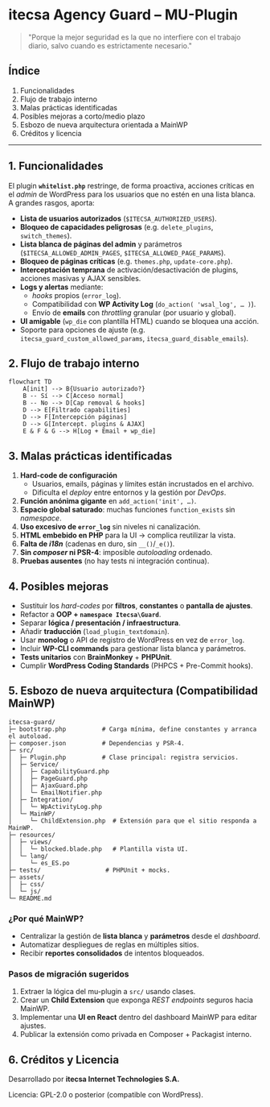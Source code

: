 # itecsa Agency Guard – MU-Plugin

> "Porque la mejor seguridad es la que no interfiere con el trabajo diario, salvo cuando es estrictamente necesario."

## Índice
1. Funcionalidades
2. Flujo de trabajo interno
3. Malas prácticas identificadas
4. Posibles mejoras a corto/medio plazo
5. Esbozo de nueva arquitectura orientada a MainWP
6. Créditos y licencia

---

## 1. Funcionalidades
El plugin **`whitelist.php`** restringe, de forma proactiva, acciones críticas en el _admin_ de WordPress para los usuarios que no estén en una lista blanca. A grandes rasgos, aporta:

* **Lista de usuarios autorizados** (`$ITECSA_AUTHORIZED_USERS`).
* **Bloqueo de capacidades peligrosas** (e.g. `delete_plugins`, `switch_themes`).
* **Lista blanca de páginas del admin** y parámetros (`$ITECSA_ALLOWED_ADMIN_PAGES`, `$ITECSA_ALLOWED_PAGE_PARAMS`).
* **Bloqueo de páginas críticas** (e.g. `themes.php`, `update-core.php`).
* **Interceptación temprana** de activación/desactivación de plugins, acciones masivas y AJAX sensibles.
* **Logs y alertas** mediante:
  * _hooks_ propios (`error_log`).
  * Compatibilidad con **WP Activity Log** (`do_action( 'wsal_log', … )`).
  * Envío de **emails** con _throttling_ granular (por usuario y global).
* **UI amigable** (`wp_die` con plantilla HTML) cuando se bloquea una acción.
* Soporte para opciones de ajuste (e.g. `itecsa_guard_custom_allowed_params`, `itecsa_guard_disable_emails`).

## 2. Flujo de trabajo interno
```mermaid
flowchart TD
    A[init] --> B{Usuario autorizado?}
    B -- Sí --> C[Acceso normal]
    B -- No --> D[Cap removal & hooks]
    D --> E[Filtrado capabilities]
    D --> F[Intercepción páginas]
    D --> G[Intercept. plugins & AJAX]
    E & F & G --> H[Log + Email + wp_die]
```

## 3. Malas prácticas identificadas
1. **Hard-code de configuración**
   * Usuarios, emails, páginas y límites están incrustados en el archivo.
   * Dificulta el _deploy_ entre entornos y la gestión por _DevOps_.
2. **Función anónima gigante** en `add_action('init', …)`.
3. **Espacio global saturado**: muchas funciones `function_exists` sin _namespace_.
4. **Uso excesivo de `error_log`** sin niveles ni canalización.
5. **HTML embebido en PHP** para la UI → complica reutilizar la vista.
6. **Falta de _i18n_** (cadenas en duro, sin `__()`/`_e()`).
7. **Sin _composer_ ni PSR-4**: imposible _autoloading_ ordenado.
8. **Pruebas ausentes** (no hay tests ni integración continua).

## 4. Posibles mejoras
* Sustituir los _hard-codes_ por **filtros**, **constantes** o **pantalla de ajustes**.
* Refactor a **OOP + `namespace Itecsa\Guard`**.
* Separar **lógica / presentación / infraestructura**.
* Añadir **traducción** (`load_plugin_textdomain`).
* Usar **monolog** o API de registro de WordPress en vez de `error_log`.
* Incluir **WP-CLI commands** para gestionar lista blanca y parámetros.
* **Tests unitarios** con **BrainMonkey** + **PHPUnit**.
* Cumplir **WordPress Coding Standards** (PHPCS + Pre-Commit hooks).

## 5. Esbozo de nueva arquitectura (Compatibilidad MainWP)
```
itecsa-guard/
├─ bootstrap.php          # Carga mínima, define constantes y arranca el autoload.
├─ composer.json          # Dependencias y PSR-4.
├─ src/
│  ├─ Plugin.php          # Clase principal: registra servicios.
│  ├─ Service/
│  │  ├─ CapabilityGuard.php
│  │  ├─ PageGuard.php
│  │  ├─ AjaxGuard.php
│  │  └─ EmailNotifier.php
│  ├─ Integration/
│  │  └─ WpActivityLog.php
│  └─ MainWP/
│     └─ ChildExtension.php  # Extensión para que el sitio responda a MainWP.
├─ resources/
│  ├─ views/
│  │  └─ blocked.blade.php   # Plantilla vista UI.
│  └─ lang/
│     └─ es_ES.po
├─ tests/                  # PHPUnit + mocks.
├─ assets/
│  ├─ css/
│  └─ js/
└─ README.md
```

### ¿Por qué MainWP?
* Centralizar la gestión de **lista blanca** y **parámetros** desde el _dashboard_.
* Automatizar despliegues de reglas en múltiples sitios.
* Recibir **reportes consolidados** de intentos bloqueados.

### Pasos de migración sugeridos
1. Extraer la lógica del mu-plugin a `src/` usando clases.
2. Crear un **Child Extension** que exponga _REST endpoints_ seguros hacia MainWP.
3. Implementar una **UI en React** dentro del dashboard MainWP para editar ajustes.
4. Publicar la extensión como privada en Composer + Packagist interno.

## 6. Créditos y Licencia
Desarrollado por **itecsa Internet Technologies S.A.**

Licencia: GPL-2.0 o posterior (compatible con WordPress). 
